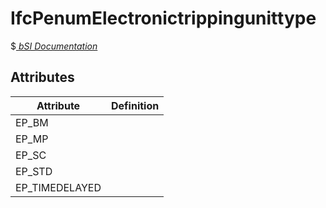 IfcPenumElectronictrippingunittype
==================================
$[ _bSI
Documentation_](https://standards.buildingsmart.org/IFC/DEV/IFC4_2/FINAL/HTML/schema//pset/penum_electronictrippingunittype.htm)


Attributes
----------
| Attribute      | Definition   |
|----------------|--------------|
| EP_BM          |              |
| EP_MP          |              |
| EP_SC          |              |
| EP_STD         |              |
| EP_TIMEDELAYED |              |
